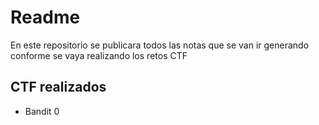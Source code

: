 # Readme

En este repositorio se publicara todos las notas que se van ir generando conforme se vaya realizando los retos CTF 

## CTF realizados
* Bandit 0